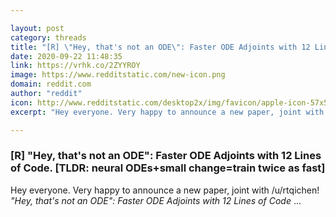 ```yaml
---

layout: post
category: threads
title: "[R] \"Hey, that's not an ODE\": Faster ODE Adjoints with 12 Lines of Code. [TLDR: neural ODEs+small change=train twice as fast]"
date: 2020-09-22 11:48:35
link: https://vrhk.co/2ZYYROY
image: https://www.redditstatic.com/new-icon.png
domain: reddit.com
author: "reddit"
icon: http://www.redditstatic.com/desktop2x/img/favicon/apple-icon-57x57.png
excerpt: "Hey everyone. Very happy to announce a new paper, joint with /u/rtqichen! *\"Hey, that's not an ODE\": Faster ODE Adjoints with 12 Lines of Code* ..."

---
```


### [R] "Hey, that's not an ODE": Faster ODE Adjoints with 12 Lines of Code. [TLDR: neural ODEs+small change=train twice as fast]

Hey everyone. Very happy to announce a new paper, joint with /u/rtqichen! *"Hey, that's not an ODE": Faster ODE Adjoints with 12 Lines of Code* ...